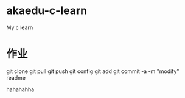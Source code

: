 akaedu-c-learn
==============

My c learn
# 作业
git clone 
git pull
git push
git config
git add
git commit -a -m "modify" readme



hahahahha
